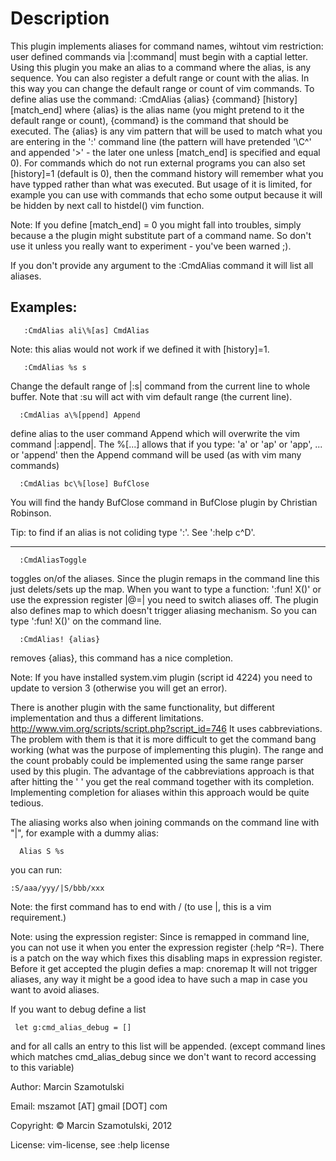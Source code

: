 Description
===========

This plugin implements aliases for command names, wihtout vim restriction:
user defined commands via |:command| must begin with a captial letter. Using
this plugin you make an alias to a command where the alias, is any sequence.
You can also register a defult range or count with the alias. In this way
you can change the default range or count of vim commands.
To define alias use the command: 
      :CmdAlias {alias} {command} [history] [match_end] 
where {alias} is the alias name (you might pretend to it the default range
or count), {command} is the command that should be executed. The {alias} is
any vim pattern that will be used to match what you are entering in the ':'
command line (the pattern will have pretended '\C^' and appended '\>' - the
later one unless [match_end] is specified and equal 0). For commands which
do not run external programs you can also set [history]=1 (default is 0),
then the command history will remember what you have typped rather than what
was executed. But usage of it is limited, for example you can use with
commands that echo some output because it will be hidden by next call to
histdel() vim function.


Note: If you define [match_end] = 0 you might fall into troubles, simply
because a the plugin might substitute part of a command name. So don't use
it unless you really want to experiment - you've been warned ;).


If you don't provide any argument to the :CmdAlias command it will list all
aliases.

Examples: 
---------
```vim
   :CmdAlias ali\%[as] CmdAlias
```
Note: this alias would not work if we defined it with [history]=1.
```vim
   :CmdAlias %s s
```
Change the default range of |:s| command from the current line to whole
buffer. Note that :su will act with vim default range (the current line).
```vim
  :CmdAlias a\%[ppend] Append 
```
define alias to the user command Append which will overwrite the vim command
|:append|. The  \%[...] allows that if you type: 'a' or 'ap' or 'app', ...
or 'append' then the Append command will be used (as with vim many commands)
```vim
  :CmdAlias bc\%[lose] BufClose
``` 
You will find the handy BufClose command in BufClose plugin by Christian
Robinson.

Tip: to find if an alias is not coliding type ':<alias><C-d>'.
See ':help c^D'.

---------------------------------------------------------------------------

```vim
  :CmdAliasToggle 
```
toggles on/of the aliases. Since the plugin remaps <CR> in the command line
this just delets/sets up the <CR> map.  When you want to type a function:
':fun! X()' or use the expression register |@=| you need to switch aliases
off. The plugin also defines <C-M> map to <CR> which doesn't trigger
aliasing mechanism. So you can type ':fun! X()<C-M>' on the command line.
```vim
  :CmdAlias! {alias} 
```
removes {alias}, this command has a nice completion.

Note: If you have installed system.vim plugin (script id 4224) you need to
update to version 3 (otherwise you will get an error).

There is another plugin with the same functionality, but different
implementation and thus a different limitations.
http://www.vim.org/scripts/script.php?script_id=746 It uses cabbreviations.
The problem with them is that it is more difficult to get the command bang
working (what was the purpose of implementing this plugin). The range and
the count probably could be implemented using the same range parser used by
this plugin. The advantage of the cabbreviations approach is that after
hitting the ' ' you get the real command together with its completion.
Implementing completion for aliases within this approach would be quite
tedious.

The aliasing works also when joining commands on the command line with "|",
for example with a dummy alias:
```vim
  Alias S %s
```  
you can run:
```vim
:S/aaa/yyy/|S/bbb/xxx
```
Note: the first command has to end with / (to use |, this is a vim
requirement.)

Note: using the expression register:
Since <C-R> is remapped in command line, you can not use it when you enter
the expression register (:help ^R=). There is a patch on the way which fixes
this disabling maps in expression register. Before it get accepted the
plugin defies a map:
cnoremap <C-M> <CR>
It will not trigger aliases, any way it might be a good idea to have such
a map in case you want to avoid aliases.

If you want to debug define a list
```vim
 let g:cmd_alias_debug = []
``` 
and for all calls an entry to this list will be appended.
(except command lines which matches cmd_alias_debug since we don't want to
record accessing to this variable)


Author: Marcin Szamotulski

Email: mszamot [AT] gmail [DOT] com

Copyright: © Marcin Szamotulski, 2012

License: vim-license, see :help license

